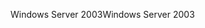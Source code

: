 <span data-ttu-id="60e0f-101">Windows Server 2003</span><span class="sxs-lookup"><span data-stu-id="60e0f-101">Windows Server 2003</span></span>
